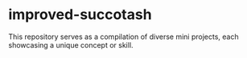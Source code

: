 # improved-succotash
This repository serves as a compilation of diverse mini projects, each showcasing a unique concept or skill.
